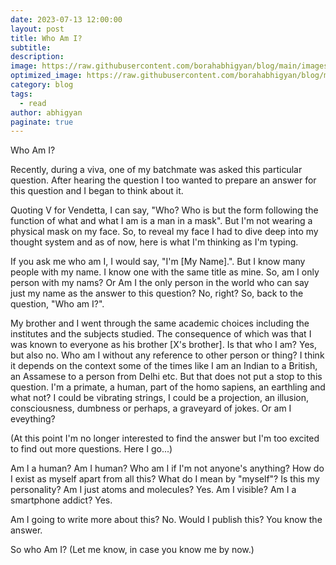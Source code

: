 ```yaml
---
date: 2023-07-13 12:00:00
layout: post
title: Who Am I?
subtitle: 
description: 
image: https://raw.githubusercontent.com/borahabhigyan/blog/main/images/q.png
optimized_image: https://raw.githubusercontent.com/borahabhigyan/blog/main/images/q.png
category: blog
tags:
  - read
author: abhigyan
paginate: true
---
```

Who Am I?

Recently, during a viva, one of my batchmate was asked this particular question. After hearing the question I too wanted to prepare an answer for this question and I began to think about it.

Quoting V for Vendetta, I can say, "Who? Who is but the form following the function of what and what I am is a man in a mask". But I'm not wearing a physical mask on my face. So, to reveal my face I had to dive deep into my thought system and as of now, here is what I'm thinking as I'm typing.

If you ask me who am I, I would say, "I'm [My Name].". But I know many people with my name. I know one with the same title as mine. So, am I only person with my nams? Or Am I the only person in the world who can say just my name as the answer to this question? No, right? So, back to the question, "Who am I?".

My brother and I went through the same academic choices including the institutes and the subjects studied. The consequence of which was that I was known to everyone as his brother [X's brother]. Is that who I am? Yes, but also no. Who am I without any reference to other person or thing? I think it depends on the context some of the times like I am an Indian to a British, an Assamese to a person from Delhi etc. But that does not put a stop to this question. I'm a primate, a human, part of the homo sapiens, an earthling and what not? I could be vibrating strings, I could be a projection, an illusion, consciousness, dumbness or perhaps, a graveyard of jokes. Or am I eveything? 

(At this point I'm no longer interested to find the answer but I'm too excited to find out more questions. Here I go...)

Am I a human? Am I human? Who am I if I'm not anyone's anything? How do I exist as myself apart from all this? What do I mean by "myself"? Is this my personality? Am I just atoms and molecules? Yes. Am I visible? Am I a smartphone addict? Yes.

Am I going to write more about this? No.
Would I publish this? 
You know the answer.

So who Am I? 
(Let me know, in case you know me by now.)
